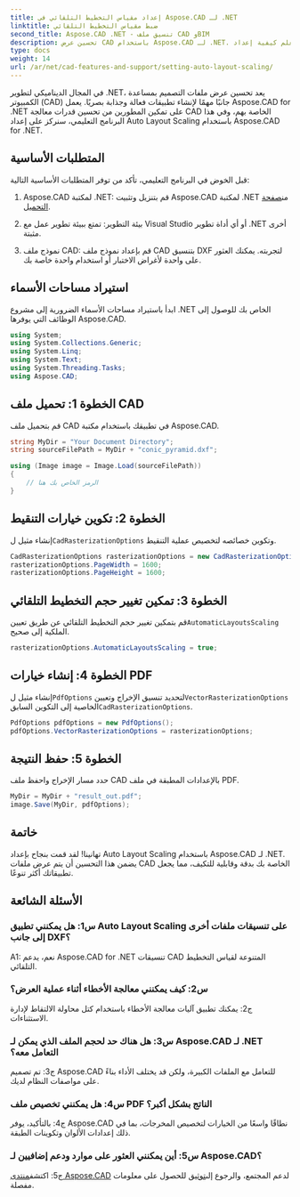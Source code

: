 ```yaml
---
title: إعداد مقياس التخطيط التلقائي في Aspose.CAD لـ .NET
linktitle: ضبط مقياس التخطيط التلقائي
second_title: Aspose.CAD .NET - تنسيق ملف CAD وBIM
description: تحسين عرض CAD باستخدام Aspose.CAD لـ .NET. تعلم كيفية إعداد Auto Layout Scaling لعرض الملفات بشكل دقيق وقابل للتكيف.
type: docs
weight: 14
url: /ar/net/cad-features-and-support/setting-auto-layout-scaling/
---
```

في المجال الديناميكي لتطوير .NET، يعد تحسين عرض ملفات التصميم بمساعدة الكمبيوتر (CAD) جانبًا مهمًا لإنشاء تطبيقات فعالة وجذابة بصريًا. يعمل Aspose.CAD for .NET على تمكين المطورين من تحسين قدرات معالجة CAD الخاصة بهم، وفي هذا البرنامج التعليمي، سنركز على إعداد Auto Layout Scaling باستخدام Aspose.CAD for .NET.

## المتطلبات الأساسية

قبل الخوض في البرنامج التعليمي، تأكد من توفر المتطلبات الأساسية التالية:

1.  Aspose.CAD لمكتبة .NET: قم بتنزيل وتثبيت Aspose.CAD لمكتبة .NET من[صفحة التحميل](https://releases.aspose.com/cad/net/).

2. بيئة التطوير: تمتع ببيئة تطوير عمل مع Visual Studio أو أي أداة تطوير .NET أخرى مثبتة.

3. نموذج ملف CAD: قم بإعداد نموذج ملف CAD بتنسيق DXF لتجربته. يمكنك العثور على واحدة لأغراض الاختبار أو استخدام واحدة خاصة بك.

## استيراد مساحات الأسماء

ابدأ باستيراد مساحات الأسماء الضرورية إلى مشروع .NET الخاص بك للوصول إلى الوظائف التي يوفرها Aspose.CAD.

```csharp
using System;
using System.Collections.Generic;
using System.Linq;
using System.Text;
using System.Threading.Tasks;
using Aspose.CAD;
```

## الخطوة 1: تحميل ملف CAD

قم بتحميل ملف CAD في تطبيقك باستخدام مكتبة Aspose.CAD.

```csharp
string MyDir = "Your Document Directory";
string sourceFilePath = MyDir + "conic_pyramid.dxf";

using (Image image = Image.Load(sourceFilePath))
{
    // الرمز الخاص بك هنا
}
```

## الخطوة 2: تكوين خيارات التنقيط

 إنشاء مثيل ل`CadRasterizationOptions` وتكوين خصائصه لتخصيص عملية التنقيط.

```csharp
CadRasterizationOptions rasterizationOptions = new CadRasterizationOptions();
rasterizationOptions.PageWidth = 1600;
rasterizationOptions.PageHeight = 1600;
```

## الخطوة 3: تمكين تغيير حجم التخطيط التلقائي

 قم بتمكين تغيير حجم التخطيط التلقائي عن طريق تعيين`AutomaticLayoutsScaling` الملكية إلى صحيح.

```csharp
rasterizationOptions.AutomaticLayoutsScaling = true;
```

## الخطوة 4: إنشاء خيارات PDF

 إنشاء مثيل ل`PdfOptions` لتحديد تنسيق الإخراج وتعيين`VectorRasterizationOptions` الخاصية إلى التكوين السابق`CadRasterizationOptions`.

```csharp
PdfOptions pdfOptions = new PdfOptions();
pdfOptions.VectorRasterizationOptions = rasterizationOptions;
```

## الخطوة 5: حفظ النتيجة

حدد مسار الإخراج واحفظ ملف CAD بالإعدادات المطبقة في ملف PDF.

```csharp
MyDir = MyDir + "result_out.pdf";
image.Save(MyDir, pdfOptions);
```

## خاتمة

تهانينا! لقد قمت بنجاح بإعداد Auto Layout Scaling باستخدام Aspose.CAD لـ .NET. يضمن هذا التحسين أن يتم عرض ملفات CAD الخاصة بك بدقة وقابلية للتكيف، مما يجعل تطبيقاتك أكثر تنوعًا.

## الأسئلة الشائعة

### س1: هل يمكنني تطبيق Auto Layout Scaling على تنسيقات ملفات أخرى إلى جانب DXF؟

A1: نعم، يدعم Aspose.CAD for .NET تنسيقات CAD المتنوعة لقياس التخطيط التلقائي.

### س2: كيف يمكنني معالجة الأخطاء أثناء عملية العرض؟

ج2: يمكنك تطبيق آليات معالجة الأخطاء باستخدام كتل محاولة الالتقاط لإدارة الاستثناءات.

### س3: هل هناك حد لحجم الملف الذي يمكن لـ Aspose.CAD لـ .NET التعامل معه؟

ج3: تم تصميم Aspose.CAD للتعامل مع الملفات الكبيرة، ولكن قد يختلف الأداء بناءً على مواصفات النظام لديك.

### س4: هل يمكنني تخصيص ملف PDF الناتج بشكل أكبر؟

ج4: بالتأكيد، يوفر Aspose.CAD نطاقًا واسعًا من الخيارات لتخصيص المخرجات، بما في ذلك إعدادات الألوان وتكوينات الطبقة.

### س5: أين يمكنني العثور على موارد ودعم إضافيين لـ Aspose.CAD؟

 ج5: اكتشف[منتدى Aspose.CAD](https://forum.aspose.com/c/cad/19) لدعم المجتمع، والرجوع إلى[توثيق](https://reference.aspose.com/cad/net/) للحصول على معلومات مفصلة.